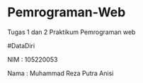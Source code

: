 # Pemrograman-Web
Tugas 1 dan 2 Praktikum  Pemrograman web

#DataDiri

NIM : 105220053

Nama : Muhammad Reza Putra Anisi